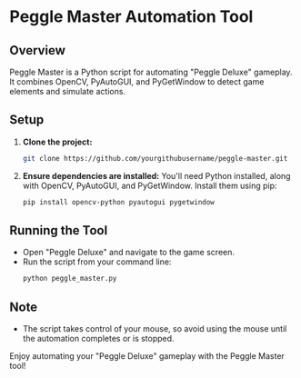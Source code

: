 # Peggle Master Automation Tool

## Overview
Peggle Master is a Python script for automating "Peggle Deluxe" gameplay. It combines OpenCV, PyAutoGUI, and PyGetWindow to detect game elements and simulate actions.

## Setup

1. **Clone the project:**
   ```sh
   git clone https://github.com/yourgithubusername/peggle-master.git
   ```

2. **Ensure dependencies are installed:**
   You'll need Python installed, along with OpenCV, PyAutoGUI, and PyGetWindow. Install them using pip:
   ```sh
   pip install opencv-python pyautogui pygetwindow
   ```

## Running the Tool

- Open "Peggle Deluxe" and navigate to the game screen.
- Run the script from your command line:
  ```sh
  python peggle_master.py
  ```

## Note

- The script takes control of your mouse, so avoid using the mouse until the automation completes or is stopped.

Enjoy automating your "Peggle Deluxe" gameplay with the Peggle Master tool!
